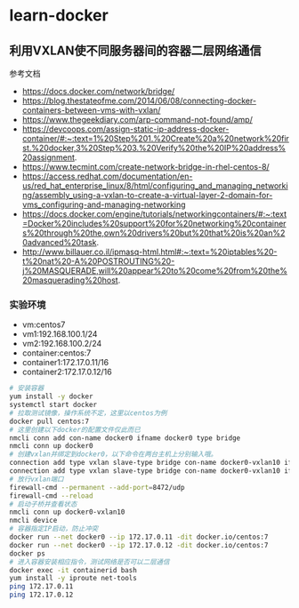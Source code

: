 # learn-docker

## 利用VXLAN使不同服务器间的容器二层网络通信

参考文档
* https://docs.docker.com/network/bridge/
* https://blog.thestateofme.com/2014/06/08/connecting-docker-containers-between-vms-with-vxlan/
* https://www.thegeekdiary.com/arp-command-not-found/amp/
* https://devcoops.com/assign-static-ip-address-docker-container/#:~:text=1%20Step%201.%20Create%20a%20network%20first.%20docker,3%20Step%203.%20Verify%20the%20IP%20address%20assignment.
* https://www.tecmint.com/create-network-bridge-in-rhel-centos-8/
* https://access.redhat.com/documentation/en-us/red_hat_enterprise_linux/8/html/configuring_and_managing_networking/assembly_using-a-vxlan-to-create-a-virtual-layer-2-domain-for-vms_configuring-and-managing-networking
* https://docs.docker.com/engine/tutorials/networkingcontainers/#:~:text=Docker%20includes%20support%20for%20networking%20containers%20through%20the,own%20drivers%20but%20that%20is%20an%20advanced%20task.
* http://www.billauer.co.il/ipmasq-html.html#:~:text=%20iptables%20-t%20nat%20-A%20POSTROUTING%20-j%20MASQUERADE,will%20appear%20to%20come%20from%20the%20masquerading%20host.

### 实验环境

* vm:centos7
* vm1:192.168.100.1/24
* vm2:192.168.100.2/24
* container:centos:7
* container1:172.17.0.11/16
* container2:172.17.0.12/16

```bash
# 安装容器
yum install -y docker
systemctl start docker
# 拉取测试镜像，操作系统不定，这里以centos为例
docker pull centos:7
# 这里创建以下docker的配置文件仅此而已
nmcli conn add con-name docker0 ifname docker0 type bridge
nmcli conn up docker0
# 创建vxlan并绑定到docker0，以下命令在两台主机上分别输入哦。
connection add type vxlan slave-type bridge con-name docker0-vxlan10 ifname vxlan10 id 10 local 192.168.100.1 remote 192.168.100.2 master docker0
connection add type vxlan slave-type bridge con-name docker0-vxlan10 ifname vxlan10 id 10 local 192.168.100.2 remote 192.168.100.1 master docker0
# 放行vxlan端口
firewall-cmd --permanent --add-port=8472/udp
firewall-cmd --reload
# 启动子桥并查看状态
nmcli conn up docker0-vxlan10
nmcli device
# 容器指定IP启动，防止冲突
docker run --net docker0 --ip 172.17.0.11 -dit docker.io/centos:7
docker run --net docker0 --ip 172.17.0.12 -dit docker.io/centos:7
docker ps
# 进入容器安装相应指令，测试网络是否可以二层通信
docker exec -it containerid bash
yum install -y iproute net-tools
ping 172.17.0.11
ping 172.17.0.12
```
